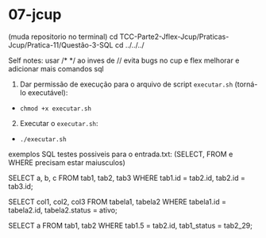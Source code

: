 # 07-jcup

(muda repositorio no terminal)
cd TCC-Parte2-Jflex-Jcup/Praticas-Jcup/Pratica-11/Questão-3-SQL
cd ../../../

Self notes:
usar /* */ ao inves de // evita bugs no cup e flex 
melhorar e adicionar mais comandos sql 

1. Dar permissão de execução para o arquivo de script `executar.sh` (torná-lo executável):
- `chmod +x executar.sh`

2. Executar o `executar.sh`:
- `./executar.sh`

exemplos SQL testes possiveis para o entrada.txt: (SELECT, FROM e WHERE precisam estar maiusculos)

SELECT a, b, c
FROM tab1, tab2, tab3
WHERE tab1.id = tab2.id,
      tab2.id = tab3.id;

SELECT col1, col2, col3
FROM tabela1, tabela2
WHERE tabela1.id = tabela2.id, tabela2.status = ativo;

SELECT a
FROM tab1, tab2
WHERE tab1.5 = tab2.id, tab1_status = tab2_29;


